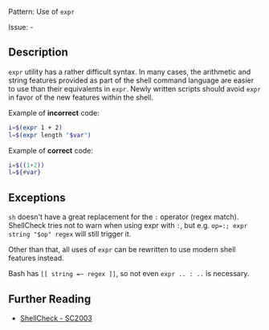 Pattern: Use of `expr`

Issue: -

## Description

`expr` utility has a rather difficult syntax. In many cases, the arithmetic and string features provided as part of the shell command language are easier to use than their equivalents in `expr`. Newly written scripts should avoid `expr` in favor of the new features within the shell.

Example of **incorrect** code:

```sh
i=$(expr 1 + 2)
l=$(expr length "$var")
```

Example of **correct** code:

```sh
i=$((1+2))
l=${#var}
```

## Exceptions

`sh` doesn't have a great replacement for the `:` operator (regex match). ShellCheck tries not to warn when using expr with `:`, but e.g. `op=:; expr string "$op" regex` will still trigger it.

Other than that, all uses of `expr` can be rewritten to use modern shell features instead.

Bash has `[[ string =~ regex ]]`, so not even `expr .. : ..` is necessary.

## Further Reading

* [ShellCheck - SC2003](https://github.com/koalaman/shellcheck/wiki/SC2003)
